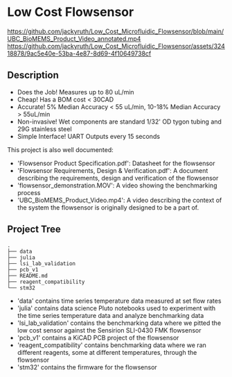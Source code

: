 # Low Cost Flowsensor
https://github.com/jackyruth/Low_Cost_Microfluidic_Flowsensor/blob/main/UBC_BioMEMS_Product_Video_annotated.mp4
https://github.com/jackyruth/Low_Cost_Microfluidic_Flowsensor/assets/32418878/9ac5e40e-53ba-4e87-8d69-4f10649738cf

## Description
- Does the Job! Measures up to 80 uL/min
- Cheap! Has a BOM cost < 30CAD
- Accurate! 5% Median Accuracy < 55 uL/min, 10-18% Median Accuracy > 55uL/min
- Non-invasive! Wet components are standard 1/32' OD tygon tubing and 29G stainless steel
- Simple Interface! UART Outputs every 15 seconds

This project is also well documented:
- 'Flowsensor Product Specification.pdf': Datasheet for the flowsensor
- 'Flowsensor Requirements, Design & Verification.pdf': A document describing the requirements, design and verification of the flowsensor
- 'flowsensor_demonstration.MOV': A video showing the benchmarking process
- 'UBC_BioMEMS_Product_Video.mp4': A video describing the context of the system the flowsensor is originally designed to be a part of.


## Project Tree
```
.
├── data
├── julia
├── lsi_lab_validation
├── pcb_v1
├── README.md
├── reagent_compatibility
└── stm32
```

- 'data' contains time series temperature data measured at set flow rates
- 'julia' contains data science Pluto notebooks used to experiment with the time series temperature data and analyze benchmarking data 
- 'lsi_lab_validation' contains the benchmarking data where we pitted the low cost sensor against the Sensirion SLI-0430 FMK flowsensor
- 'pcb_v1' contains a KiCAD PCB project of the flowsensor
- 'reagent_compatibility' contains benchmarking data where we ran different reagents, some at different temperatures, through the flowsensor
- 'stm32' contains the firmware for the flowsensor
